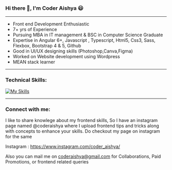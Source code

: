 ### Hi there  👋,  I'm Coder Aishya :smiley:
_________________________________________________________________________________________________________________________________________________________________________

- Front end Development Enthusiastic 
- 7+ yrs of Experience
- Pursuing MBA in IT management & BSC in Computer Science Graduate
- Expertise in Angular 6+, Javascript , Typescript, Html5, Css3, Sass, Flexbox, Bootstrap 4 & 5, Github
- Good in UI/UX designing skills (Photoshop,Canva,Figma)
- Worked on Website development using Wordpress
- MEAN stack learner



_________________________________________________________________________________________________________________________________________________________________________
### Technical Skills:

[![My Skills](https://skillicons.dev/icons?i=angular,js,ts,html,css,bootstrap,git,gitlab,jquery,wordpress&theme=light)](https://github.com/coderaishya)

_________________________________________________________________________________________________________________________________________________________________________
 ### Connect with me:

I like to share knowlege about my frontend skills, So I have an instagram page named @coderaishya where I upload frontend tips and tricks along with 
concepts to enhance your skills. Do checkout my page on instagram for the same  

Instagram : https://www.instagram.com/coder_aishya/

Also you can mail me on coderaishya@gmail.com for Collaborations, Paid Promotions, or frontend related queries
